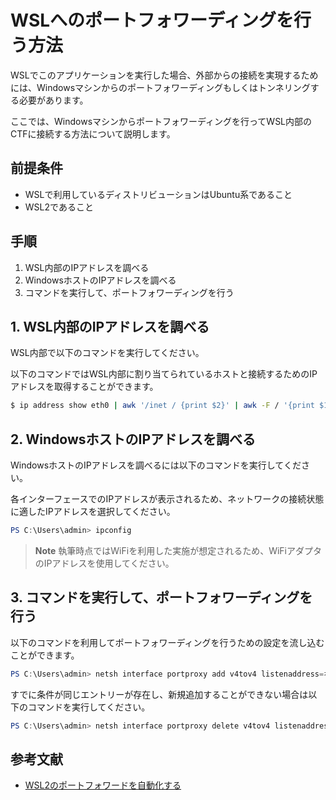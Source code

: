 # WSLへのポートフォワーディングを行う方法

WSLでこのアプリケーションを実行した場合、外部からの接続を実現するためには、Windowsマシンからのポートフォワーディングもしくはトンネリングする必要があります。

ここでは、Windowsマシンからポートフォワーディングを行ってWSL内部のCTFに接続する方法について説明します。

## 前提条件

- WSLで利用しているディストリビューションはUbuntu系であること
- WSL2であること

## 手順

1. WSL内部のIPアドレスを調べる
2. WindowsホストのIPアドレスを調べる
3. コマンドを実行して、ポートフォワーディングを行う

## 1. WSL内部のIPアドレスを調べる

WSL内部で以下のコマンドを実行してください。

以下のコマンドではWSL内部に割り当てられているホストと接続するためのIPアドレスを取得することができます。

```bash
$ ip address show eth0 | awk '/inet / {print $2}' | awk -F / '{print $1}'
```

## 2. WindowsホストのIPアドレスを調べる

WindowsホストのIPアドレスを調べるには以下のコマンドを実行してください。

各インターフェースでのIPアドレスが表示されるため、ネットワークの接続状態に適したIPアドレスを選択してください。

```powershell
PS C:\Users\admin> ipconfig
```

> **Note**
> 執筆時点ではWiFiを利用した実施が想定されるため、WiFiアダプタのIPアドレスを使用してください。

## 3. コマンドを実行して、ポートフォワーディングを行う

以下のコマンドを利用してポートフォワーディングを行うための設定を流し込むことができます。

```powershell
PS C:\Users\admin> netsh interface portproxy add v4tov4 listenaddress=ホストIPアドレス listenport=ポート番号 connectaddress=WSL2のIPアドレス connectport=ポート番号
```

すでに条件が同じエントリーが存在し、新規追加することができない場合は以下のコマンドを実行してください。

```powershell
PS C:\Users\admin> netsh interface portproxy delete v4tov4 listenaddress=ホストのIPアドレス listenport=ポート番号
```

## 参考文献

- [WSL2のポートフォワードを自動化する](https://zenn.dev/fate_shelled/scraps/f6252654277ca0)
